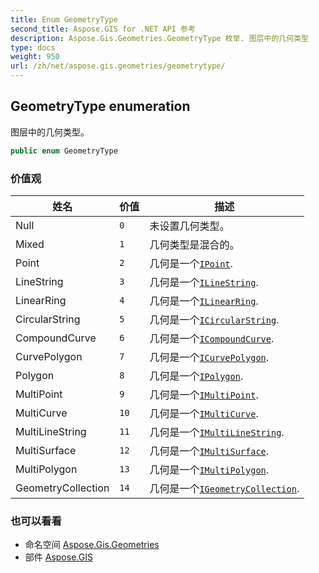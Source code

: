 ```yaml
---
title: Enum GeometryType
second_title: Aspose.GIS for .NET API 参考
description: Aspose.Gis.Geometries.GeometryType 枚举. 图层中的几何类型
type: docs
weight: 950
url: /zh/net/aspose.gis.geometries/geometrytype/
---
```

## GeometryType enumeration

图层中的几何类型。

```csharp
public enum GeometryType
```

### 价值观

| 姓名 | 价值 | 描述 |
| --- | --- | --- |
| Null | `0` | 未设置几何类型。 |
| Mixed | `1` | 几何类型是混合的。 |
| Point | `2` | 几何是一个[`IPoint`](../ipoint/). |
| LineString | `3` | 几何是一个[`ILineString`](../ilinestring/). |
| LinearRing | `4` | 几何是一个[`ILinearRing`](../ilinearring/). |
| CircularString | `5` | 几何是一个[`ICircularString`](../icircularstring/). |
| CompoundCurve | `6` | 几何是一个[`ICompoundCurve`](../icompoundcurve/). |
| CurvePolygon | `7` | 几何是一个[`ICurvePolygon`](../icurvepolygon/). |
| Polygon | `8` | 几何是一个[`IPolygon`](../ipolygon/). |
| MultiPoint | `9` | 几何是一个[`IMultiPoint`](../imultipoint/). |
| MultiCurve | `10` | 几何是一个[`IMultiCurve`](../imulticurve/). |
| MultiLineString | `11` | 几何是一个[`IMultiLineString`](../imultilinestring/). |
| MultiSurface | `12` | 几何是一个[`IMultiSurface`](../imultisurface/). |
| MultiPolygon | `13` | 几何是一个[`IMultiPolygon`](../imultipolygon/). |
| GeometryCollection | `14` | 几何是一个[`IGeometryCollection`](../igeometrycollection/). |

### 也可以看看

* 命名空间 [Aspose.Gis.Geometries](../../aspose.gis.geometries/)
* 部件 [Aspose.GIS](../../)


